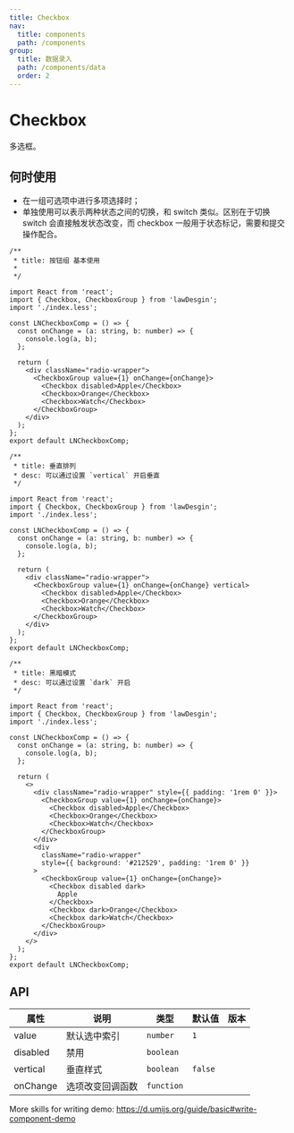 ```yaml
---
title: Checkbox
nav:
  title: components
  path: /components
group:
  title: 数据录入
  path: /components/data
  order: 2
---
```


# Checkbox

多选框。

## 何时使用

- 在一组可选项中进行多项选择时；
- 单独使用可以表示两种状态之间的切换，和 switch 类似。区别在于切换 switch 会直接触发状态改变，而 checkbox 一般用于状态标记，需要和提交操作配合。

```tsx
/**
 * title: 按钮组 基本使用
 *
 */

import React from 'react';
import { Checkbox, CheckboxGroup } from 'lawDesgin';
import './index.less';

const LNCheckboxComp = () => {
  const onChange = (a: string, b: number) => {
    console.log(a, b);
  };

  return (
    <div className="radio-wrapper">
      <CheckboxGroup value={1} onChange={onChange}>
        <Checkbox disabled>Apple</Checkbox>
        <Checkbox>Orange</Checkbox>
        <Checkbox>Watch</Checkbox>
      </CheckboxGroup>
    </div>
  );
};
export default LNCheckboxComp;
```

```tsx
/**
 * title: 垂直排列
 * desc: 可以通过设置 `vertical` 开启垂直
 */

import React from 'react';
import { Checkbox, CheckboxGroup } from 'lawDesgin';
import './index.less';

const LNCheckboxComp = () => {
  const onChange = (a: string, b: number) => {
    console.log(a, b);
  };

  return (
    <div className="radio-wrapper">
      <CheckboxGroup value={1} onChange={onChange} vertical>
        <Checkbox disabled>Apple</Checkbox>
        <Checkbox>Orange</Checkbox>
        <Checkbox>Watch</Checkbox>
      </CheckboxGroup>
    </div>
  );
};
export default LNCheckboxComp;
```

```tsx
/**
 * title: 黑暗模式
 * desc: 可以通过设置 `dark` 开启
 */

import React from 'react';
import { Checkbox, CheckboxGroup } from 'lawDesgin';
import './index.less';

const LNCheckboxComp = () => {
  const onChange = (a: string, b: number) => {
    console.log(a, b);
  };

  return (
    <>
      <div className="radio-wrapper" style={{ padding: '1rem 0' }}>
        <CheckboxGroup value={1} onChange={onChange}>
          <Checkbox disabled>Apple</Checkbox>
          <Checkbox>Orange</Checkbox>
          <Checkbox>Watch</Checkbox>
        </CheckboxGroup>
      </div>
      <div
        className="radio-wrapper"
        style={{ background: '#212529', padding: '1rem 0' }}
      >
        <CheckboxGroup value={1} onChange={onChange}>
          <Checkbox disabled dark>
            Apple
          </Checkbox>
          <Checkbox dark>Orange</Checkbox>
          <Checkbox dark>Watch</Checkbox>
        </CheckboxGroup>
      </div>
    </>
  );
};
export default LNCheckboxComp;
```

## API

| 属性     | 说明             | 类型       | 默认值  | 版本 |
| -------- | ---------------- | ---------- | ------- | ---- |
| value    | 默认选中索引     | `number`   | `1`     |      |
| disabled | 禁用             | `boolean`  |         |      |
| vertical | 垂直样式         | `boolean`  | `false` |      |
| onChange | 选项改变回调函数 | `function` |         |      |

More skills for writing demo: https://d.umijs.org/guide/basic#write-component-demo

